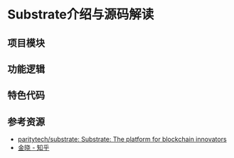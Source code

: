 # Substrate介绍与源码解读

<!--ts-->


<!-- Created by https://github.com/ekalinin/github-markdown-toc -->
<!-- Added by: runner, at: Fri Jun 17 16:14:03 UTC 2022 -->

<!--te-->

## 项目模块

## 功能逻辑

## 特色代码

## 参考资源

- [paritytech/substrate: Substrate: The platform for blockchain innovators](https://github.com/paritytech/substrate)
- [金晓 - 知乎](https://www.zhihu.com/people/jin-xiao-94-7/posts)